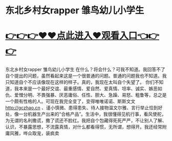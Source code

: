 # 东北乡村女rapper 雏鸟幼儿小学生

# <a href="https://github.com/xiaopoe/lesi/issues/1">👉👉👉♥♥点此进入♥观看入口👈👉👉</a>

东北乡村女rapper 雏鸟幼儿小学生
在什么？将会什么？可我不知道。我回答不了自个提出的问题，虽然看起来这是一个很普通的问题。普通的问题我也不知道。我只知道自个不应该像现在这样的样子。真的，我现在太叫自个失望了。
你们不知道，我本来是一个最好交谊、最重感情、爱自然、爱真情、坦率、诚实、嫉恶如仇、爱憎分明、不畏强暴、厌恶庸俗、任性、胆大、急躁、易怒、粗鲁等，总之是一个颇有性格的人。可现在我完全变了，变得唯唯诺诺、斯斯文文
http://gczhao.cn
、谨小慎微、患得患失、待人接物温文尔雅、言行举止恰到好处，像一台机器生产出来的“合格产品”。生活中，我很懂得见机行事，看风使舵，为无谓的名利撒谎，撒了谎还不脸红。我把自个包藏得死死严严，不让别人了解、认识，不暴露思想，不流露真情，对什么都看得惯，无所谓，想得开。我还经常附庸风雅，哗众取宠，装疯卖
